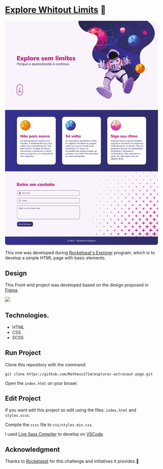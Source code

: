 # [Explore Whitout Limits](https://matheus1714.github.io/explorer-astronaut-page/) 🚀

![](.github/cover-github.png)

This one was developed during [Rocketseat's Explorer](https://www.rocketseat.com.br/explorer) program, which is to develop a simple HTML page with basic elements.

## Design

This Front-end project was developed based on the design proposed in [Figma](<https://www.figma.com/file/lYhCcdWxVgAvLFD7p2xqte/Explore-sem-limites-(Copy)?type=design&node-id=158%3A677&mode=design&t=6Z20UXY2ke1sVy73-1>).

![](.github/animation.gif)

## Technologies.

- HTML
- CSS
- SCSS

## Run Project

Clone this repository with the command:

```shell
git clone https://github.com/Matheus1714/explorer-astronaut-page.git
```

Open the `index.html` on your broser.

## Edit Project

If you want edit this project so edit using the files: `index.html` and `styles.scss`.

Compile the `scss` file to `css/styles.min.css`.

I used [Live Sass Compiler](https://marketplace.visualstudio.com/items?itemName=ritwickdey.live-sass) to develop on [VSCode](https://code.visualstudio.com/).

## Acknowledgment

Thanks to [Rocketseat](https://www.rocketseat.com.br/) for this challenge and initiatives it provides.🚀
